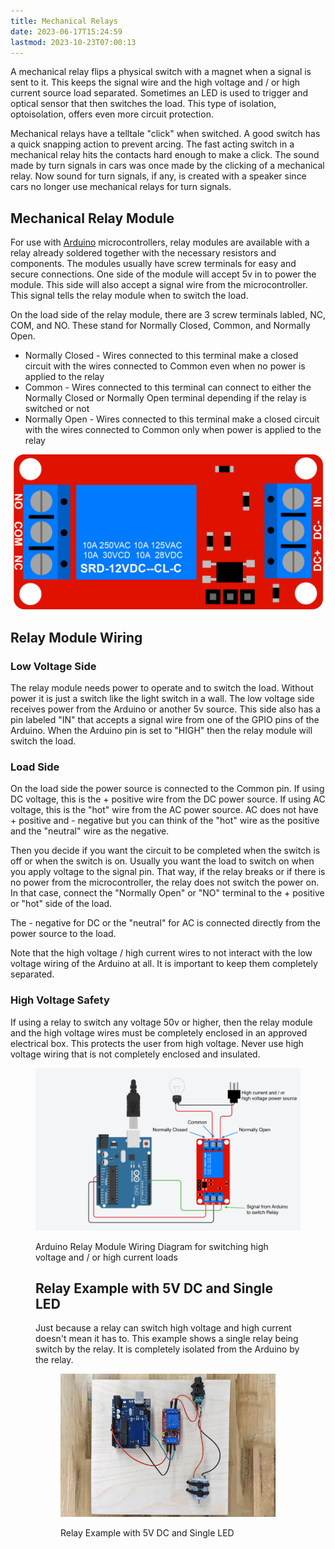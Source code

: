 ```yaml
---
title: Mechanical Relays
date: 2023-06-17T15:24:59
lastmod: 2023-10-23T07:00:13
---
```


A mechanical relay flips a physical switch with a magnet when a signal is sent to it. This keeps the signal wire and the high voltage and / or high current source load separated. Sometimes an LED is used to trigger and optical sensor that then switches the load. This type of isolation, optoisolation, offers even more circuit protection.

Mechanical relays have a telltale "click" when switched. A good switch has a quick snapping action to prevent arcing. The fast acting switch in a mechanical relay hits the contacts hard enough to make a click. The sound made by turn signals in cars was once made by the clicking of a mechanical relay. Now sound for turn signals, if any, is created with a speaker since cars no longer use mechanical relays for turn signals.

## Mechanical Relay Module

For use with [Arduino](../arduino/arduino-introduction.md) microcontrollers, relay modules are available with a relay already soldered together with the necessary resistors and components. The modules usually have screw terminals for easy and secure connections. One side of the module will accept 5v in to power the module. This side will also accept a signal wire from the microcontroller. This signal tells the relay module when to switch the load.

On the load side of the relay module, there are 3 screw terminals labled, NC, COM, and NO. These stand for Normally Closed, Common, and Normally Open.

- Normally Closed - Wires connected to this terminal make a closed circuit with the wires connected to Common even when no power is applied to the relay
- Common - Wires connected to this terminal can connect to either the Normally Closed or Normally Open terminal depending if the relay is switched or not
- Normally Open - Wires connected to this terminal make a closed circuit with the wires connected to Common only when power is applied to the relay

[![Mechanical Relay Module](attachments/2023-relay-module.png)](attachments/2023-relay-module.png)

## Relay Module Wiring

### Low Voltage Side

The relay module needs power to operate and to switch the load. Without power it is just a switch like the light switch in a wall. The low voltage side receives power from the Arduino or another 5v source. This side also has a pin labeled "IN" that accepts a signal wire from one of the GPIO pins of the Arduino. When the Arduino pin is set to "HIGH" then the relay module will switch the load.

### Load Side

On the load side the power source is connected to the Common pin. If using DC voltage, this is the + positive wire from the DC power source. If using AC voltage, this is the "hot" wire from the AC power source. AC does not have + positive and - negative but you can think of the "hot" wire as the positive and the "neutral" wire as the negative.

Then you decide if you want the circuit to be completed when the switch is off or when the switch is on. Usually you want the load to switch on when you apply voltage to the signal pin. That way, if the relay breaks or if there is no power from the microcontroller, the relay does not switch the power on. In that case, connect the "Normally Open" or "NO" terminal to the + positive or "hot" side of the load.

The - negative for DC or the "neutral" for AC is connected directly from the power source to the load.

Note that the high voltage / high current wires to not interact with the low voltage wiring of the Arduino at all. It is important to keep them completely separated.

### High Voltage Safety

If using a relay to switch any voltage 50v or higher, then the relay module and the high voltage wires must be completely enclosed in an approved electrical box. This protects the user from high voltage. Never use high voltage wiring that is not completely enclosed and insulated.

<figure>

[![Relay Module Wiring Diagram](attachments/2023-arduino-relay-module-wiring-diagram.png)](attachments/2023-arduino-relay-module-wiring-diagram.png)

<figcaption>

Arduino Relay Module Wiring Diagram for switching high voltage and / or high current loads

</figcaption>

## Relay Example with 5V DC and Single LED

Just because a relay can switch high voltage and high current doesn't mean it has to. This example shows a single relay being switch by the relay. It is completely isolated from the Arduino by the relay.

<figure>

[![Relay Module Wiring Diagram with LED](attachments/2023-mechanical-relay-arduino-wiring-example.jpg)](attachments/2023-mechanical-relay-arduino-wiring-example.jpg)

<figcaption>

Relay Example with 5V DC and Single LED

</figcaption>

</figure>

